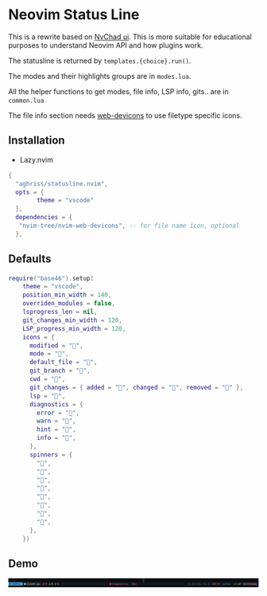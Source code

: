 
# Neovim Status Line

This is a rewrite based on [NvChad ui](https://github.com/NvChad/ui). This is
more suitable for educational purposes to understand Neovim API and how plugins
work.

The statusline is returned by `templates.{choice}.run()`.

The modes and their highlights groups are in `modes.lua`.

All the helper functions to get modes, file info, LSP info, gits.. are
in `common.lua`

The file info section needs [web-devicons](https://github.com/nvim-tree/nvim-web-devicons)
to use filetype specific icons.

## Installation

- Lazy.nvim

```lua
{
  "aghriss/statusline.nvim",
  opts = {
        theme = "vscode"
  },
  dependencies = {
   "nvim-tree/nvim-web-devicons", -- for file name icon, optional
  },

```

## Defaults

```lua
require("base46").setup(
    theme = "vscode",
    position_min_width = 140,
    overriden_modules = false,
    lsprogress_len = nil,
    git_changes_min_width = 120,
    LSP_progress_min_width = 120,
    icons = {
      modified = "",
      mode = "",
      default_file = "󰈚",
      git_branch = "",
      cwd = "󰉖",
      git_changes = { added = "", changed = "", removed = "" },
      lsp = "󰄭",
      diagnostics = {
        error = "󰅚",
        warn = "",
        hint = "󰛩",
        info = "",
      },
      spinners = {
        "",
        "󰪞",
        "󰪟",
        "󰪠",
        "󰪢",
        "󰪣",
        "󰪤",
        "󰪥",
      },
    })
```

## Demo

![statusline](./doc/themes/vscode.png)

